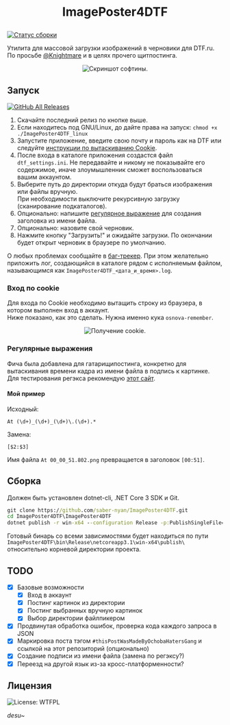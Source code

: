 # <p align="center">ImagePoster4DTF</p>
[![Статус сборки](https://travis-ci.com/saber-nyan/ImagePoster4DTF.svg?branch=master)](https://travis-ci.com/saber-nyan/ImagePoster4DTF)

Утилита для массовой загрузки изображений в черновики для DTF.ru. По просьбе [@Knightmare](https://dtf.ru/u/132253-knightmare) и в целях прочего щитпостинга.

<p align="center">
<img src="https://user-images.githubusercontent.com/25345196/86230794-40846e80-bb9a-11ea-925f-4b0681697024.png" alt="Скриншот софтины."></img>
</p>

## Запуск
[![GitHub All Releases](https://img.shields.io/github/downloads-pre/saber-nyan/ImagePoster4DTF/total?color=red&style=for-the-badge)](https://github.com/saber-nyan/ImagePoster4DTF/releases/latest)

1. Скачайте последний релиз по кнопке выше.
2. Если находитесь под GNU/Linux, до дайте права на запуск: `chmod +x ./ImagePoster4DTF_linux`
3. Запустите приложение, введите свою почту и пароль как на DTF или следуйте [инструкции по вытаскиванию Cookie](#вход-по-cookie).
4. После входа в каталоге приложения создастся файл `dtf_settings.ini`. Не передавайте и никому не показывайте его содержимое,
иначе злоумышленник сможет воспользоваться вашим аккаунтом.
5. Выберите путь до директории откуда будут браться изображения или файлы вручную.<br/>
При необходимости выключите рекурсивную загрузку (сканирование подкаталогов).
6. Опционально: напишите [регулярное выражение](#регулярные-выражения) для создания заголовка из имени файла.
7. Опционально: назовите свой черновик.
8. Нажмите кнопку "Загрузить!" и ожидайте загрузки. По окончании будет открыт черновик в браузере по умолчанию.

О любых проблемах сообщайте в [баг-трекер](https://github.com/saber-nyan/ImagePoster4DTF/issues).
При этом желательно приложить лог, создающийся в каталоге рядом с исполняемым файлом, называющимся как `ImagePoster4DTF_<дата_и_время>.log`.

### Вход по cookie
Для входа по Cookie необходимо вытащить строку из браузера, в котором выполнен вход в аккаунт.<br/>
Ниже показано, как это сделать. Нужна именно кука `osnova-remember`.

<p align="center">
<img src="https://user-images.githubusercontent.com/25345196/86235090-94925180-bba0-11ea-8f49-364616cd61c1.png" alt="Получение cookie."></img>
</p>

### Регулярные выражения
Фича была добавлена для гатарищипостинга, конкретно для вытаскивания времени кадра из имени файла в подпись к картинке.<br/>
Для тестирования регэкса рекомендую [этот сайт](https://regex101.com/).
#### Мой пример
Исходный:
```regexp
At (\d+)_(\d+)_(\d+)\.(\d+).*
```
Замена:
```regexp
[$2:$3]
```
Имя файла `At 00_00_51.802.png` превращается в заголовок `[00:51]`.


## Сборка
Должен быть установлен dotnet-cli, .NET Core 3 SDK и Git.
```cmd
git clone https://github.com/saber-nyan/ImagePoster4DTF.git
cd ImagePoster4DTF\ImagePoster4DTF
dotnet publish -r win-x64 --configuration Release -p:PublishSingleFile=true
```

Готовый бинарь со всеми зависимостями будет находиться по пути `ImagePoster4DTF\bin\Release\netcoreapp3.1\win-x64\publish\` относительно
корневой директории проекта.

## TODO
- [x] Базовые возможности
	- [x] Вход в аккаунт
	- [x] Постинг картинок из директории
	- [x] Постинг выбранных вручную картинок
	- [x] Выбор директории файлпикером
- [x] Продвинутая обработка ошибок, проверка кода каждого запроса в JSON
- [x] Маркировка поста тэгом `#thisPostWasMadeByOchobaHatersGang` и ссылкой на этот репозиторий (опционально)
- [x] Создание подписи из имени файла (замена по регэксу?)
- [x] Переезд на другой язык из-за кросс-платформенности?

## Лицензия

![License: WTFPL](https://img.shields.io/badge/license-WTFPL-blue?style=for-the-badge)

*desu~*
